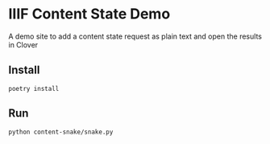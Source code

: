 # IIIF Content State Demo

A demo site to add a content state request as plain text and open the results in Clover

## Install

```
poetry install
```

## Run

```
python content-snake/snake.py
```
